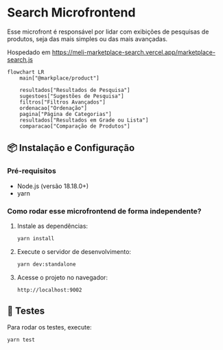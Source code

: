 # Search Microfrontend

Esse microfront é responsável por lidar com exibições de pesquisas de produtos, seja das mais simples ou das mais avançadas.

Hospedado em https://meli-marketplace-search.vercel.app/marketplace-search.js

```mermaid
flowchart LR
    main["@markplace/product"]

    resultados["Resultados de Pesquisa"]
    sugestoes["Sugestões de Pesquisa"]
    filtros["Filtros Avançados"]
    ordenacao["Ordenação"]
    pagina["Página de Categorias"]
    resultados["Resultados em Grade ou Lista"]
    comparacao["Comparação de Produtos"]
```

## 📦 Instalação e Configuração

### Pré-requisitos

-   Node.js (versão 18.18.0+)
-   yarn

### Como rodar esse microfrontend de forma independente?

1. Instale as dependências:

    ```bash
    yarn install
    ```

2. Execute o servidor de desenvolvimento:

    ```bash
    yarn dev:standalone
    ```

3. Acesse o projeto no navegador:

    ```
    http://localhost:9002
    ```

## 🧪 Testes

Para rodar os testes, execute:

```bash
yarn test
```
